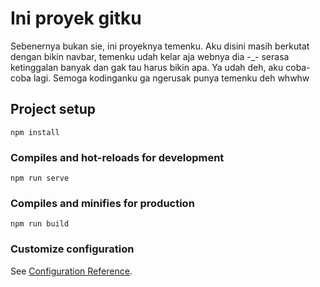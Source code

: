 # Ini proyek gitku

Sebenernya bukan sie, ini proyeknya temenku. Aku disini masih berkutat dengan bikin navbar, temenku udah kelar aja webnya dia -_- serasa ketinggalan banyak dan gak tau harus bikin apa. Ya udah deh, aku coba-coba lagi. Semoga kodinganku ga ngerusak punya temenku deh whwhw

## Project setup
```
npm install
```

### Compiles and hot-reloads for development
```
npm run serve
```

### Compiles and minifies for production
```
npm run build
```

### Customize configuration
See [Configuration Reference](https://cli.vuejs.org/config/).

